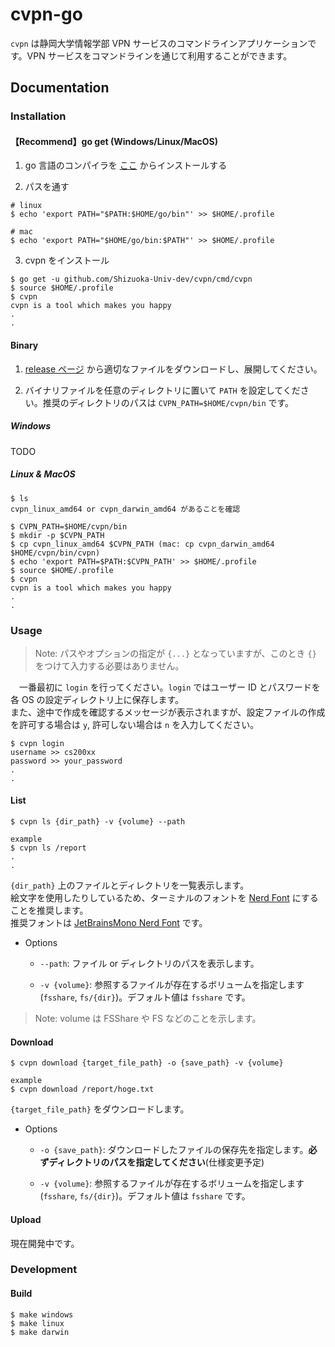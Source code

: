 # cvpn-go

 `cvpn` は静岡大学情報学部 VPN サービスのコマンドラインアプリケーションです。VPN サービスをコマンドラインを通じて利用することができます。

## Documentation

### Installation

#### 【Recommend】go get (Windows/Linux/MacOS)

1. go 言語のコンパイラを [ここ](https://golang.org/doc/install) からインストールする

2. パスを通す

```console
# linux
$ echo 'export PATH="$PATH:$HOME/go/bin"' >> $HOME/.profile

# mac
$ echo 'export PATH="$HOME/go/bin:$PATH"' >> $HOME/.profile
```

3. cvpn をインストール

```console
$ go get -u github.com/Shizuoka-Univ-dev/cvpn/cmd/cvpn
$ source $HOME/.profile
$ cvpn
cvpn is a tool which makes you happy
.
.
```

#### Binary

1. [release ページ](https://github.com/szpp-dev-team/cvpn/releases) から適切なファイルをダウンロードし、展開してください。  

2. バイナリファイルを任意のディレクトリに置いて `PATH` を設定してください。推奨のディレクトリのパスは `CVPN_PATH=$HOME/cvpn/bin` です。

##### Windows

TODO

##### Linux & MacOS

```console
$ ls
cvpn_linux_amd64 or cvpn_darwin_amd64 があることを確認

$ CVPN_PATH=$HOME/cvpn/bin
$ mkdir -p $CVPN_PATH
$ cp cvpn_linux_amd64 $CVPN_PATH (mac: cp cvpn_darwin_amd64 $HOME/cvpn/bin/cvpn)
$ echo 'export PATH=$PATH:$CVPN_PATH' >> $HOME/.profile
$ source $HOME/.profile
$ cvpn
cvpn is a tool which makes you happy
.
.
```

### Usage

> Note: パスやオプションの指定が `{...}` となっていますが、このとき `{}` をつけて入力する必要はありません。

　一番最初に `login` を行ってください。`login` ではユーザー ID とパスワードを各 OS の設定ディレクトリ上に保存します。  
また、途中で作成を確認するメッセージが表示されますが、設定ファイルの作成を許可する場合は `y`, 許可しない場合は `n` を入力してください。

```console
$ cvpn login
username >> cs200xx
password >> your_password
.
.
```

#### List

```console
$ cvpn ls {dir_path} -v {volume} --path

example
$ cvpn ls /report
.
.
```

`{dir_path}` 上のファイルとディレクトリを一覧表示します。  
絵文字を使用したりしているため、ターミナルのフォントを [Nerd Font](https://www.nerdfonts.com/) にすることを推奨します。  
推奨フォントは [JetBrainsMono Nerd Font](https://github.com/ryanoasis/nerd-fonts/releases/download/v2.1.0/JetBrainsMono.zip) です。

+ Options
  
  + `--path`: ファイル or ディレクトリのパスを表示します。  
  
  + `-v {volume}`: 参照するファイルが存在するボリュームを指定します(`fsshare`, `fs/{dir}`)。デフォルト値は `fsshare` です。

> Note: volume は FSShare や FS などのことを示します。

#### Download

```console
$ cvpn download {target_file_path} -o {save_path} -v {volume}

example
$ cvpn download /report/hoge.txt
```

`{target_file_path}` をダウンロードします。

+ Options

  + `-o {save_path}`: ダウンロードしたファイルの保存先を指定します。**必ずディレクトリのパスを指定してください**(仕様変更予定)
  
  + `-v {volume}`: 参照するファイルが存在するボリュームを指定します(`fsshare`, `fs/{dir}`)。デフォルト値は `fsshare` です。

#### Upload

現在開発中です。

### Development

#### Build

```console
$ make windows
$ make linux
$ make darwin
```
